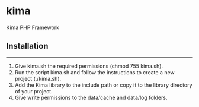 kima
====

Kima PHP Framework

Installation
---
---
1. Give kima.sh the required permissions (chmod 755 kima.sh).
2. Run the script kima.sh and follow the instructions to create a new project (./kima.sh).
2. Add the Kima library to the include path or copy it to the library directory of your project.
3. Give write permissions to the data/cache and data/log folders.
